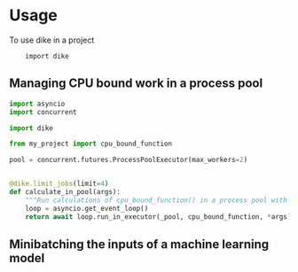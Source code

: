 # Usage

To use dike in a project

```
    import dike
```


## Managing CPU bound work in a process pool

```python
import asyncio
import concurrent

import dike

from my_project import cpu_bound_function

pool = concurrent.futures.ProcessPoolExecutor(max_workers=2)


@dike.limit_jobs(limit=4)
def calculate_in_pool(args):
    """Run calculations of cpu_bound_function() in a process pool with limited queue"""
    loop = asyncio.get_event_loop()
    return await loop.run_in_executor(_pool, cpu_bound_function, *args)
```


## Minibatching the inputs of a machine learning model

